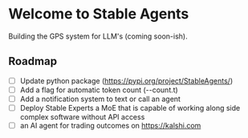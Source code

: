# Welcome to Stable Agents

Building the GPS system for LLM's (coming soon-ish). 


## Roadmap

- [ ] Update python package (https://pypi.org/project/StableAgents/)
- [ ] Add a flag for automatic token count (--count.t)
- [ ] Add a notification system to text or call an agent
- [ ] Deploy Stable Experts a MoE that is capable of working along side complex software without API access
- [ ] an AI agent for trading outcomes on https://kalshi.com

<!--

**Here are some ideas to get you started:**

🙋‍♀️ A short introduction - what is your organization all about?
🌈 Contribution guidelines - how can the community get involved?
👩‍💻 Useful resources - where can the community find your docs? Is there anything else the community should know?
🍿 Fun facts - what does your team eat for breakfast?
🧙 Remember, you can do mighty things with the power of [Markdown](https://docs.github.com/github/writing-on-github/getting-started-with-writing-and-formatting-on-github/basic-writing-and-formatting-syntax)
-->
